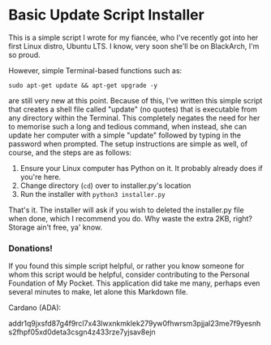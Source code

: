# Basic Update Script Installer

This is a simple script I wrote for my fiancée, who I've recently got into her first Linux distro, Ubuntu LTS.  I know, very soon she'll be on BlackArch, I'm so proud.

However, simple Terminal-based functions such as:

```shell
sudo apt-get update && apt-get upgrade -y
```
are still very new at this point.  Because of this, I've written this simple script that creates a shell file called "update" (no quotes) that is executable from any directory within the Terminal.  This completely negates the need for her to memorise such a long and tedious command, when instead, she can update her computer with a simple "update" followed by typing in the password when prompted.  The setup instructions are simple as well, of course, and the steps are as follows:

1. Ensure your Linux computer has Python on it.  It probably already does if you're here.
2. Change directory (```cd```) over to installer.py's location
3. Run the installer with ```python3 installer.py```

That's it.  The installer will ask if you wish to deleted the installer.py file when done, which I recommend you do.  Why waste the extra 2KB, right?  Storage ain't free, ya' know.

### Donations!
If you found this simple script helpful, or rather you know someone for whom this script would be helpful, consider contributing to the Personal Foundation of My Pocket.  This application did take me many, perhaps even several minutes to make, let alone this Markdown file.

Cardano (ADA):

addr1q9jxsfd87g4f9rcl7x43lwxnkmklek279yw0fhwrsm3pjjal23me7f9yesnhs2fhpf05xd0deta3csgn4z433rze7yjsav8ejn
